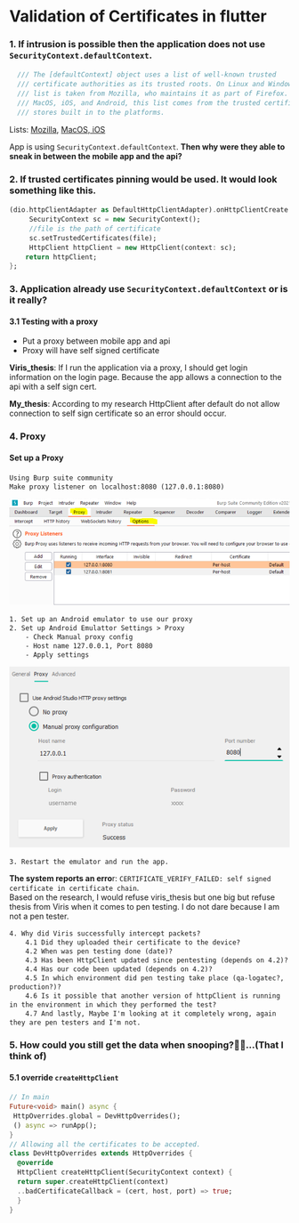 

# Validation of Certificates in flutter

### 1. If intrusion is possible then the application does not use ```SecurityContext.defaultContext```.
```dart
  /// The [defaultContext] object uses a list of well-known trusted
  /// certificate authorities as its trusted roots. On Linux and Windows, this
  /// list is taken from Mozilla, who maintains it as part of Firefox. On,
  /// MacOS, iOS, and Android, this list comes from the trusted certificates
  /// stores built in to the platforms.
```
Lists: [Mozilla](https://ccadb-public.secure.force.com/mozilla/CACertificatesInFirefoxReport), [MacOS, iOS](https://support.apple.com/en-us/HT202858)

App is using ```SecurityContext.defaultContext```. 
**Then why were they able to sneak in between the mobile app and the api?**

### 2.	If trusted certificates pinning would be used. It would look something like this.
 ```dart
 (dio.httpClientAdapter as DefaultHttpClientAdapter).onHttpClientCreate  = (client) {  
	  SecurityContext sc = new SecurityContext();  
	  //file is the path of certificate  
	  sc.setTrustedCertificates(file);  
	  HttpClient httpClient = new HttpClient(context: sc);  
	 return httpClient;  
};
``` 

### 3.   Application already use ```SecurityContext.defaultContext``` or is it really?

#### 3.1 Testing with a proxy
- Put a proxy between mobile app and api
- Proxy will have self signed certificate
	
**Viris_thesis**: If I run the application via a proxy, I should get login information on the login page.
Because the app allows a connection to the api with a self sign cert.

**My_thesis**: According to my research HttpClient after default do not allow connection to self sign certificate so an error should occur.
### 4. Proxy
#### Set up a Proxy
	Using Burp suite community
	Make proxy listener on localhost:8080 (127.0.0.1:8080)
![Proxy setup](https://github.com/PrimozRatej/CertificateChain/blob/20db081750aa0b8a1b5f1294ff6f12f9125dd40e/proxy_set_up.PNG)

	1. Set up an Android emulator to use our proxy
	2. Set up Android Emulattor Settings > Proxy
		- Check Manual proxy config
		- Host name 127.0.0.1, Port 8080
		- Apply settings
![emulator proxy setup](https://github.com/PrimozRatej/CertificateChain/blob/1a6193686a7d14271f13b5c09a22a34609c0479f/emulator_proxy_setup.PNG)

	3. Restart the emulator and run the app.
**The system reports an erro**r: ```CERTIFICATE_VERIFY_FAILED: self signed certificate in certificate chain```.   
Based on the research, I would refuse viris_thesis but one big but refuse thesis from Viris when it comes to pen testing. I do not dare because I am not a pen tester.
			
  
	4. Why did Viris successfully intercept packets?
		4.1 Did they uploaded their certificate to the device? 
		4.2 When was pen testing done (date)? 
		4.3 Has been HttpClient updated since pentesting (depends on 4.2)?
		4.4 Has our code been updated (depends on 4.2)? 
		4.5 In which environment did pen testing take place (qa-logatec?, production?)? 
		4.6 Is it possible that another version of httpClient is running in the environment in which they performed the test? 
		4.7 And lastly, Maybe I'm looking at it completely wrong, again they are pen testers and I'm not.
	
### 5. How could you still get the data when snooping?🕵️‍♂️...(That I think of) 
#### 5.1 override ```createHttpClient```
```dart
// In main
Future<void> main() async {  
 HttpOverrides.global = DevHttpOverrides();   
 () async => runApp();  
}
// Allowing all the certificates to be accepted.
class DevHttpOverrides extends HttpOverrides {  
  @override  
  HttpClient createHttpClient(SecurityContext context) {  
  return super.createHttpClient(context)  
  ..badCertificateCallback = (cert, host, port) => true;  
  }  
}
```


